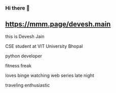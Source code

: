 ### Hi there 👋

## https://mmm.page/devesh.main

this is Devesh Jain 

CSE student at VIT University Bhopal 

python developer

fitness freak 

loves binge watching web series late night 

traveling enthusiastic
